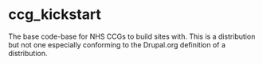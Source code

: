 # ccg_kickstart
The base code-base for NHS CCGs to build sites with. This is a distribution but not one especially conforming to the Drupal.org definition of a distribution.
